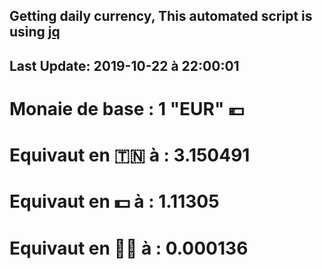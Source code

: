 ## Getting daily currency, This automated script is using [jq](https://stedolan.github.io/jq/)
## Last Update:  2019-10-22 à 22:00:01
 # Monaie de base : 1 "EUR" 💶 
 # Equivaut en 🇹🇳 à :  3.150491 
 # Equivaut en 💵 à : 1.11305
 # Equivaut en 🐱‍💻 à :  0.000136
